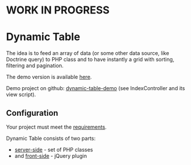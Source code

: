 WORK IN PROGRESS
================

Dynamic Table
=============

The idea is to feed an array of data (or some other data source, like Doctrine query) to PHP class and to have instantly a grid with sorting, filtering and pagination.

The demo version is available [here](http://demo.daemon-notes.com/dynamic-table/).

Demo project on github: [dynamic-table-demo](https://github.com/basarevych/dynamic-table-demo) (see IndexController and its view script).

Configuration
-------------

Your project must meet the [requirements](docs/requirements.md).

Dynamic Table consists of two parts:
 * [server-side](docs/server-side.md) - set of PHP classes
 * and [front-side](docs/front-side.md) - jQuery plugin
